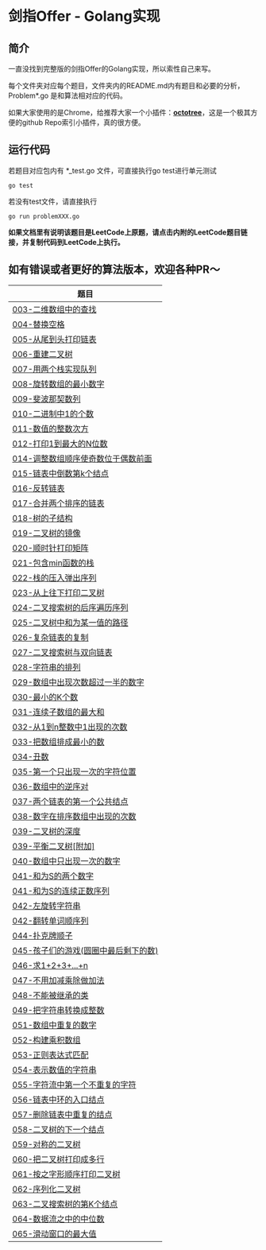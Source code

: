 # 剑指Offer - Golang实现

## 简介

一直没找到完整版的剑指Offer的Golang实现，所以索性自己来写。

每个文件夹对应每个题目，文件夹内的README.md内有题目和必要的分析，Problem\*.go 是和算法相对应的代码。

如果大家使用的是Chrome，给推荐大家一个小插件：**[octotree](https://chrome.google.com/webstore/detail/octotree/bkhaagjahfmjljalopjnoealnfndnagc?hl=zh-CN)**，这是一个极其方便的github Repo索引小插件，真的很方便。

## 运行代码

若题目对应包内有 \*\_test.go 文件，可直接执行go test进行单元测试
```shell
go test
```

若没有test文件，请直接执行
```shell
go run problemXXX.go
```

**如果文档里有说明该题目是LeetCode上原题，请点击内附的LeetCode题目链接，并复制代码到LeetCode上执行。**

## 如有错误或者更好的算法版本，欢迎各种PR～


| 题目      | 
| ---------- | 
| [003-二维数组中的查找](https://github.com/DinghaoLI/Coding-Interviews-Golang/tree/master/003-%E4%BA%8C%E7%BB%B4%E6%95%B0%E7%BB%84%E4%B8%AD%E7%9A%84%E6%9F%A5%E6%89%BE) |
[004-替换空格](https://github.com/DinghaoLI/Coding-Interviews-Golang/tree/master/004-%e6%9b%bf%e6%8d%a2%e7%a9%ba%e6%a0%bc) |
| [005-从尾到头打印链表](https://github.com/DinghaoLI/Coding-Interviews-Golang/tree/master/005-%e4%bb%8e%e5%b0%be%e5%88%b0%e5%a4%b4%e6%89%93%e5%8d%b0%e9%93%be%e8%a1%a8) |
| [006-重建二叉树](https://github.com/DinghaoLI/Coding-Interviews-Golang/tree/master/006-%e9%87%8d%e5%bb%ba%e4%ba%8c%e5%8f%89%e6%a0%91) |
| [007-用两个栈实现队列](https://github.com/DinghaoLI/Coding-Interviews-Golang/tree/master/007-%e7%94%a8%e4%b8%a4%e4%b8%aa%e6%a0%88%e5%ae%9e%e7%8e%b0%e9%98%9f%e5%88%97) |
| [008-旋转数组的最小数字](https://github.com/DinghaoLI/Coding-Interviews-Golang/tree/master/008-%e6%97%8b%e8%bd%ac%e6%95%b0%e7%bb%84%e7%9a%84%e6%9c%80%e5%b0%8f%e6%95%b0%e5%ad%97) |
| [009-斐波那契数列](https://github.com/DinghaoLI/Coding-Interviews-Golang/tree/master/009-%e6%96%90%e6%b3%a2%e9%82%a3%e5%a5%91%e6%95%b0%e5%88%97) |
| [010-二进制中1的个数](https://github.com/DinghaoLI/Coding-Interviews-Golang/tree/master/010-%e4%ba%8c%e8%bf%9b%e5%88%b6%e4%b8%ad1%e7%9a%84%e4%b8%aa%e6%95%b0) |
| [011-数值的整数次方](https://github.com/DinghaoLI/Coding-Interviews-Golang/tree/master/011-%e6%95%b0%e5%80%bc%e7%9a%84%e6%95%b4%e6%95%b0%e6%ac%a1%e6%96%b9) |
| [012-打印1到最大的N位数](https://github.com/DinghaoLI/Coding-Interviews-Golang/tree/master/012-%e6%89%93%e5%8d%b01%e5%88%b0%e6%9c%80%e5%a4%a7%e7%9a%84N%e4%bd%8d%e6%95%b0) |
| [014-调整数组顺序使奇数位于偶数前面](https://github.com/DinghaoLI/Coding-Interviews-Golang/tree/master/014-%e8%b0%83%e6%95%b4%e6%95%b0%e7%bb%84%e9%a1%ba%e5%ba%8f%e4%bd%bf%e5%a5%87%e6%95%b0%e4%bd%8d%e4%ba%8e%e5%81%b6%e6%95%b0%e5%89%8d%e9%9d%a2) |
| [015-链表中倒数第k个结点](https://github.com/DinghaoLI/Coding-Interviews-Golang/tree/master/015-%e9%93%be%e8%a1%a8%e4%b8%ad%e5%80%92%e6%95%b0%e7%ac%ack%e4%b8%aa%e7%bb%93%e7%82%b9) |
| [016-反转链表](https://github.com/DinghaoLI/Coding-Interviews-Golang/tree/master/016-%e5%8f%8d%e8%bd%ac%e9%93%be%e8%a1%a8) |
| [017-合并两个排序的链表](https://github.com/DinghaoLI/Coding-Interviews-Golang/tree/master/017-%e5%90%88%e5%b9%b6%e4%b8%a4%e4%b8%aa%e6%8e%92%e5%ba%8f%e7%9a%84%e9%93%be%e8%a1%a8) |
| [018-树的子结构](https://github.com/DinghaoLI/Coding-Interviews-Golang/tree/master/018-%e6%a0%91%e7%9a%84%e5%ad%90%e7%bb%93%e6%9e%84) |
| [019-二叉树的镜像](https://github.com/DinghaoLI/Coding-Interviews-Golang/tree/master/019-%e4%ba%8c%e5%8f%89%e6%a0%91%e7%9a%84%e9%95%9c%e5%83%8f) |
| [020-顺时针打印矩阵](https://github.com/DinghaoLI/Coding-Interviews-Golang/tree/master/020-%e9%a1%ba%e6%97%b6%e9%92%88%e6%89%93%e5%8d%b0%e7%9f%a9%e9%98%b5) |
| [021-包含min函数的栈](https://github.com/DinghaoLI/Coding-Interviews-Golang/tree/master/021-%e5%8c%85%e5%90%abmin%e5%87%bd%e6%95%b0%e7%9a%84%e6%a0%88) |
| [022-栈的压入弹出序列](https://github.com/DinghaoLI/Coding-Interviews-Golang/tree/master/022-%e6%a0%88%e7%9a%84%e5%8e%8b%e5%85%a5%e5%bc%b9%e5%87%ba%e5%ba%8f%e5%88%97) |
| [023-从上往下打印二叉树](https://github.com/DinghaoLI/Coding-Interviews-Golang/tree/master/023-%e4%bb%8e%e4%b8%8a%e5%be%80%e4%b8%8b%e6%89%93%e5%8d%b0%e4%ba%8c%e5%8f%89%e6%a0%91) |
| [024-二叉搜索树的后序遍历序列](https://github.com/DinghaoLI/Coding-Interviews-Golang/tree/master/024-%e4%ba%8c%e5%8f%89%e6%90%9c%e7%b4%a2%e6%a0%91%e7%9a%84%e5%90%8e%e5%ba%8f%e9%81%8d%e5%8e%86%e5%ba%8f%e5%88%97) |
| [025-二叉树中和为某一值的路径](https://github.com/DinghaoLI/Coding-Interviews-Golang/tree/master/025-%e4%ba%8c%e5%8f%89%e6%a0%91%e4%b8%ad%e5%92%8c%e4%b8%ba%e6%9f%90%e4%b8%80%e5%80%bc%e7%9a%84%e8%b7%af%e5%be%84) |
| [026-复杂链表的复制](https://github.com/DinghaoLI/Coding-Interviews-Golang/tree/master/026-%e5%a4%8d%e6%9d%82%e9%93%be%e8%a1%a8%e7%9a%84%e5%a4%8d%e5%88%b6) |
| [027-二叉搜索树与双向链表](https://github.com/DinghaoLI/Coding-Interviews-Golang/tree/master/027-%e4%ba%8c%e5%8f%89%e6%90%9c%e7%b4%a2%e6%a0%91%e4%b8%8e%e5%8f%8c%e5%90%91%e9%93%be%e8%a1%a8) |
| [028-字符串的排列](https://github.com/DinghaoLI/Coding-Interviews-Golang/tree/master/028-%e5%ad%97%e7%ac%a6%e4%b8%b2%e7%9a%84%e6%8e%92%e5%88%97) |
| [029-数组中出现次数超过一半的数字](https://github.com/DinghaoLI/Coding-Interviews-Golang/tree/master/029-%e6%95%b0%e7%bb%84%e4%b8%ad%e5%87%ba%e7%8e%b0%e6%ac%a1%e6%95%b0%e8%b6%85%e8%bf%87%e4%b8%80%e5%8d%8a%e7%9a%84%e6%95%b0%e5%ad%97) |
| [030-最小的K个数](https://github.com/DinghaoLI/Coding-Interviews-Golang/tree/master/030-%e6%9c%80%e5%b0%8f%e7%9a%84K%e4%b8%aa%e6%95%b0) |
| [031-连续子数组的最大和](https://github.com/DinghaoLI/Coding-Interviews-Golang/tree/master/031-%e8%bf%9e%e7%bb%ad%e5%ad%90%e6%95%b0%e7%bb%84%e7%9a%84%e6%9c%80%e5%a4%a7%e5%92%8c) |
| [032-从1到n整数中1出现的次数](https://github.com/DinghaoLI/Coding-Interviews-Golang/tree/master/032-%e4%bb%8e1%e5%88%b0n%e6%95%b4%e6%95%b0%e4%b8%ad1%e5%87%ba%e7%8e%b0%e7%9a%84%e6%ac%a1%e6%95%b0) |
| [033-把数组排成最小的数](https://github.com/DinghaoLI/Coding-Interviews-Golang/tree/master/033-%e6%8a%8a%e6%95%b0%e7%bb%84%e6%8e%92%e6%88%90%e6%9c%80%e5%b0%8f%e7%9a%84%e6%95%b0) |
| [034-丑数](https://github.com/DinghaoLI/Coding-Interviews-Golang/tree/master/034-%e4%b8%91%e6%95%b0) |
| [035-第一个只出现一次的字符位置](https://github.com/DinghaoLI/Coding-Interviews-Golang/tree/master/035-%e7%ac%ac%e4%b8%80%e4%b8%aa%e5%8f%aa%e5%87%ba%e7%8e%b0%e4%b8%80%e6%ac%a1%e7%9a%84%e5%ad%97%e7%ac%a6%e4%bd%8d%e7%bd%ae) |
| [036-数组中的逆序对](https://github.com/DinghaoLI/Coding-Interviews-Golang/tree/master/036-%e6%95%b0%e7%bb%84%e4%b8%ad%e7%9a%84%e9%80%86%e5%ba%8f%e5%af%b9) |
| [037-两个链表的第一个公共结点](https://github.com/DinghaoLI/Coding-Interviews-Golang/tree/master/037-%e4%b8%a4%e4%b8%aa%e9%93%be%e8%a1%a8%e7%9a%84%e7%ac%ac%e4%b8%80%e4%b8%aa%e5%85%ac%e5%85%b1%e7%bb%93%e7%82%b9) |
| [038-数字在排序数组中出现的次数](https://github.com/DinghaoLI/Coding-Interviews-Golang/tree/master/038-%e6%95%b0%e5%ad%97%e5%9c%a8%e6%8e%92%e5%ba%8f%e6%95%b0%e7%bb%84%e4%b8%ad%e5%87%ba%e7%8e%b0%e7%9a%84%e6%ac%a1%e6%95%b0) |
| [039-二叉树的深度](https://github.com/DinghaoLI/Coding-Interviews-Golang/tree/master/039-%e4%ba%8c%e5%8f%89%e6%a0%91%e7%9a%84%e6%b7%b1%e5%ba%a6) |
| [039-平衡二叉树[附加]](https://github.com/DinghaoLI/Coding-Interviews-Golang/tree/master/039-%e5%b9%b3%e8%a1%a1%e4%ba%8c%e5%8f%89%e6%a0%91%5b%e9%99%84%e5%8a%a0%5d) |
| [040-数组中只出现一次的数字](https://github.com/DinghaoLI/Coding-Interviews-Golang/tree/master/040-%e6%95%b0%e7%bb%84%e4%b8%ad%e5%8f%aa%e5%87%ba%e7%8e%b0%e4%b8%80%e6%ac%a1%e7%9a%84%e6%95%b0%e5%ad%97) |
| [041-和为S的两个数字](https://github.com/DinghaoLI/Coding-Interviews-Golang/tree/master/041-%e5%92%8c%e4%b8%baS%e7%9a%84%e4%b8%a4%e4%b8%aa%e6%95%b0%e5%ad%97) |
| [041-和为S的连续正数序列](https://github.com/DinghaoLI/Coding-Interviews-Golang/tree/master/041-%e5%92%8c%e4%b8%baS%e7%9a%84%e8%bf%9e%e7%bb%ad%e6%ad%a3%e6%95%b0%e5%ba%8f%e5%88%97) |
| [042-左旋转字符串](https://github.com/DinghaoLI/Coding-Interviews-Golang/tree/master/042-%e5%b7%a6%e6%97%8b%e8%bd%ac%e5%ad%97%e7%ac%a6%e4%b8%b2) |
| [042-翻转单词顺序列](https://github.com/DinghaoLI/Coding-Interviews-Golang/tree/master/042-%e7%bf%bb%e8%bd%ac%e5%8d%95%e8%af%8d%e9%a1%ba%e5%ba%8f%e5%88%97) |
| [044-扑克牌顺子](https://github.com/DinghaoLI/Coding-Interviews-Golang/tree/master/044-%e6%89%91%e5%85%8b%e7%89%8c%e9%a1%ba%e5%ad%90) |
| [045-孩子们的游戏(圆圈中最后剩下的数)](https://github.com/DinghaoLI/Coding-Interviews-Golang/tree/master/045-%e5%ad%a9%e5%ad%90%e4%bb%ac%e7%9a%84%e6%b8%b8%e6%88%8f(%e5%9c%86%e5%9c%88%e4%b8%ad%e6%9c%80%e5%90%8e%e5%89%a9%e4%b8%8b%e7%9a%84%e6%95%b0)) |
| [046-求1+2+3+...+n](https://github.com/DinghaoLI/Coding-Interviews-Golang/tree/master/046-%e6%b1%821%2b2%2b3%2b...%2bn) |
| [047-不用加减乘除做加法](https://github.com/DinghaoLI/Coding-Interviews-Golang/tree/master/047-%e4%b8%8d%e7%94%a8%e5%8a%a0%e5%87%8f%e4%b9%98%e9%99%a4%e5%81%9a%e5%8a%a0%e6%b3%95) |
| [048-不能被继承的类](https://github.com/DinghaoLI/Coding-Interviews-Golang/tree/master/048-%e4%b8%8d%e8%83%bd%e8%a2%ab%e7%bb%a7%e6%89%bf%e7%9a%84%e7%b1%bb) |
| [049-把字符串转换成整数](https://github.com/DinghaoLI/Coding-Interviews-Golang/tree/master/049-%e6%8a%8a%e5%ad%97%e7%ac%a6%e4%b8%b2%e8%bd%ac%e6%8d%a2%e6%88%90%e6%95%b4%e6%95%b0) |
| [051-数组中重复的数字](https://github.com/DinghaoLI/Coding-Interviews-Golang/tree/master/051-%e6%95%b0%e7%bb%84%e4%b8%ad%e9%87%8d%e5%a4%8d%e7%9a%84%e6%95%b0%e5%ad%97) |
| [052-构建乘积数组](https://github.com/DinghaoLI/Coding-Interviews-Golang/tree/master/052-%e6%9e%84%e5%bb%ba%e4%b9%98%e7%a7%af%e6%95%b0%e7%bb%84) |
| [053-正则表达式匹配](https://github.com/DinghaoLI/Coding-Interviews-Golang/tree/master/053-%e6%ad%a3%e5%88%99%e8%a1%a8%e8%be%be%e5%bc%8f%e5%8c%b9%e9%85%8d) |
| [054-表示数值的字符串](https://github.com/DinghaoLI/Coding-Interviews-Golang/tree/master/054-%e8%a1%a8%e7%a4%ba%e6%95%b0%e5%80%bc%e7%9a%84%e5%ad%97%e7%ac%a6%e4%b8%b2) |
| [055-字符流中第一个不重复的字符](https://github.com/DinghaoLI/Coding-Interviews-Golang/tree/master/055-%e5%ad%97%e7%ac%a6%e6%b5%81%e4%b8%ad%e7%ac%ac%e4%b8%80%e4%b8%aa%e4%b8%8d%e9%87%8d%e5%a4%8d%e7%9a%84%e5%ad%97%e7%ac%a6) |
| [056-链表中环的入口结点](https://github.com/DinghaoLI/Coding-Interviews-Golang/tree/master/056-%e9%93%be%e8%a1%a8%e4%b8%ad%e7%8e%af%e7%9a%84%e5%85%a5%e5%8f%a3%e7%bb%93%e7%82%b9) |
| [057-删除链表中重复的结点](https://github.com/DinghaoLI/Coding-Interviews-Golang/tree/master/057-%e5%88%a0%e9%99%a4%e9%93%be%e8%a1%a8%e4%b8%ad%e9%87%8d%e5%a4%8d%e7%9a%84%e7%bb%93%e7%82%b9) |
| [058-二叉树的下一个结点](https://github.com/DinghaoLI/Coding-Interviews-Golang/tree/master/058-%e4%ba%8c%e5%8f%89%e6%a0%91%e7%9a%84%e4%b8%8b%e4%b8%80%e4%b8%aa%e7%bb%93%e7%82%b9) |
| [059-对称的二叉树](https://github.com/DinghaoLI/Coding-Interviews-Golang/tree/master/059-%e5%af%b9%e7%a7%b0%e7%9a%84%e4%ba%8c%e5%8f%89%e6%a0%91) |
| [060-把二叉树打印成多行](https://github.com/DinghaoLI/Coding-Interviews-Golang/tree/master/060-%e6%8a%8a%e4%ba%8c%e5%8f%89%e6%a0%91%e6%89%93%e5%8d%b0%e6%88%90%e5%a4%9a%e8%a1%8c) |
| [061-按之字形顺序打印二叉树](https://github.com/DinghaoLI/Coding-Interviews-Golang/tree/master/061-%e6%8c%89%e4%b9%8b%e5%ad%97%e5%bd%a2%e9%a1%ba%e5%ba%8f%e6%89%93%e5%8d%b0%e4%ba%8c%e5%8f%89%e6%a0%91) |
| [062-序列化二叉树](https://github.com/DinghaoLI/Coding-Interviews-Golang/tree/master/062-%e5%ba%8f%e5%88%97%e5%8c%96%e4%ba%8c%e5%8f%89%e6%a0%91) |
| [063-二叉搜索树的第K个结点](https://github.com/DinghaoLI/Coding-Interviews-Golang/tree/master/063-%e4%ba%8c%e5%8f%89%e6%90%9c%e7%b4%a2%e6%a0%91%e7%9a%84%e7%ac%acK%e4%b8%aa%e7%bb%93%e7%82%b9) |
| [064-数据流之中的中位数](https://github.com/DinghaoLI/Coding-Interviews-Golang/tree/master/064-%e6%95%b0%e6%8d%ae%e6%b5%81%e4%b9%8b%e4%b8%ad%e7%9a%84%e4%b8%ad%e4%bd%8d%e6%95%b0) |
| [065-滑动窗口的最大值](https://github.com/DinghaoLI/Coding-Interviews-Golang/tree/master/065-%e6%bb%91%e5%8a%a8%e7%aa%97%e5%8f%a3%e7%9a%84%e6%9c%80%e5%a4%a7%e5%80%bc) |

